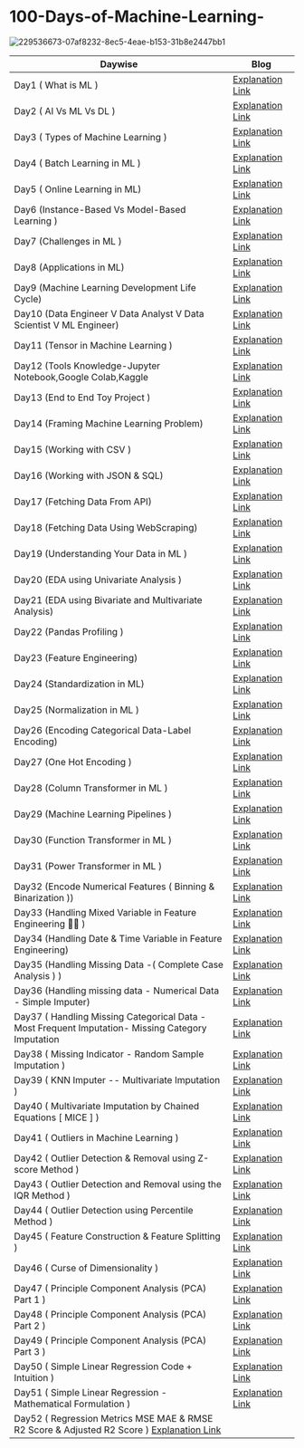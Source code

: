 # 100-Days-of-Machine-Learning-

![229536673-07af8232-8ec5-4eae-b153-31b8e2447bb1](https://user-images.githubusercontent.com/103982094/229567315-10e8c24d-4de1-4344-b109-886184eec8c1.jpg)




|Daywise| Blog |
|-|-|
|Day1 ( What is ML )| [Explanation Link](https://twitter.com/Sachintukumar/status/1635991379653591045?s=20) 
|Day2 ( AI Vs ML Vs DL )| [Explanation Link](https://twitter.com/Sachintukumar/status/1636349493783461889?s=20)
|Day3 (  Types of Machine Learning )| [Explanation Link](https://twitter.com/Sachintukumar/status/1636725478836035585?s=20)
|Day4 ( Batch Learning in ML )   | [Explanation Link](https://twitter.com/Sachintukumar/status/1637083201326977025?s=20)
|Day5 ( Online Learning in ML) | [Explanation Link](https://twitter.com/Sachintukumar/status/1637475239037919232?s=20)
|Day6 (Instance-Based Vs Model-Based Learning ) | [Explanation Link](https://twitter.com/Sachintukumar/status/1637819678939832321?s=20)
|Day7 (Challenges in ML )                       | [Explanation Link](https://twitter.com/Sachintukumar/status/1638151720927891456?s=20)
|Day8  (Applications in ML)                      | [Explanation Link](https://twitter.com/Sachintukumar/status/1638551362177990657?s=20)
|Day9  (Machine Learning Development Life Cycle)  | [Explanation Link](https://twitter.com/Sachintukumar/status/1638924681272233985?s=20)
|Day10 (Data Engineer V Data Analyst V Data Scientist V ML Engineer)                                            | [Explanation Link](https://twitter.com/Sachintukumar/status/1639248319418634242?s=20)
|Day11 (Tensor in Machine Learning )     | [Explanation Link](https://twitter.com/Sachintukumar/status/1639514100119257089?s=20)
|Day12 (Tools Knowledge-Jupyter Notebook,Google Colab,Kaggle | [Explanation Link](https://twitter.com/Sachintukumar/status/1639862759453241344?s=20)
|Day13 (End to End Toy Project )  | [Explanation Link](https://twitter.com/Sachintukumar/status/1640354664913989634?s=20)
|Day14 (Framing  Machine Learning Problem) | [Explanation Link](https://twitter.com/Sachintukumar/status/1640673200496594945?s=20)
|Day15 (Working with CSV ) | [Explanation Link](https://twitter.com/Sachintukumar/status/1641072190392274944?s=20)
|Day16 (Working with JSON & SQL) | [Explanation Link](https://twitter.com/Sachintukumar/status/1641430206195064833?s=20)
|Day17 (Fetching Data From API) | [Explanation Link](https://twitter.com/Sachintukumar/status/1641769779357949953?s=20)
|Day18 (Fetching Data Using WebScraping)| [Explanation Link](https://twitter.com/Sachintukumar/status/1642159811268857864?s=20)
|Day19 (Understanding Your Data in ML ) | [Explanation Link](https://twitter.com/Sachintukumar/status/1642407879675379714?s=20)
|Day20 (EDA using Univariate Analysis ) | [Explanation Link](https://twitter.com/Sachintukumar/status/1642876923029393408?s=20)
|Day21 (EDA using Bivariate and Multivariate Analysis) | [Explanation Link](https://twitter.com/Sachintukumar/status/1643234919945216000?s=20)
|Day22 (Pandas Profiling ) | [Explanation Link](https://twitter.com/Sachintukumar/status/1643588343186464770?s=20)
|Day23 (Feature Engineering) | [Explanation Link](https://twitter.com/Sachintukumar/status/1643857557495369729?s=20)
|Day24 (Standardization in ML) | [Explanation Link](https://twitter.com/Sachintukumar/status/1644229913099272192?s=20)
|Day25 (Normalization in ML ) |  [Explanation Link](https://twitter.com/Sachintukumar/status/1644558636319125513?s=20)
|Day26 (Encoding Categorical Data-Label Encoding)| [Explanation Link](https://twitter.com/Sachintukumar/status/1645006461947502595?s=20)
|Day27 (One Hot Encoding ) | [Explanation Link](https://twitter.com/Sachintukumar/status/1645293070500655104?s=20)
|Day28 (Column Transformer in ML ) | [Explanation Link](https://twitter.com/Sachintukumar/status/1645683023290191872?s=20)
|Day29 (Machine Learning Pipelines ) | [Explanation Link](https://twitter.com/Sachintukumar/status/1646040189146652672?s=20)
|Day30 (Function Transformer in ML ) | [Explanation Link](https://twitter.com/Sachintukumar/status/1646400722651721728?s=20)
|Day31 (Power Transformer in ML ) | [Explanation Link](https://twitter.com/Sachintukumar/status/1646787549732704256?s=20)
|Day32 (Encode Numerical Features ( Binning & Binarization )) | [Explanation Link](https://twitter.com/Sachintukumar/status/1647111390824660994?s=20)
|Day33 (Handling Mixed Variable in Feature Engineering 👨‍💻 ) | [Explanation Link](https://twitter.com/Sachintukumar/status/1647499239239618560?s=20)
|Day34 (Handling Date & Time Variable in Feature Engineering) | [Explanation Link](https://twitter.com/Sachintukumar/status/1647838813925044224?s=20)
|Day35 (Handling Missing Data -( Complete Case Analysis ) ) | [Explanation Link](https://twitter.com/Sachintukumar/status/1648173936172224512?s=20)
|Day36 (Handling missing data - Numerical Data - Simple Imputer) | [Explanation Link](https://twitter.com/Sachintukumar/status/1648593543441833984?s=20)
|Day37 ( Handling Missing Categorical Data -Most Frequent Imputation-  Missing Category Imputation | [Explanation Link](https://twitter.com/Sachintukumar/status/1648920398132817921?s=20)
|Day38 ( Missing Indicator - Random Sample Imputation )    | [Explanation Link](https://twitter.com/Sachintukumar/status/1649303106398875650?s=20)
|Day39 ( KNN Imputer  --  Multivariate Imputation )  |   [Explanation Link](https://twitter.com/Sachintukumar/status/1649623297674612738?s=20)
|Day40 ( Multivariate Imputation by Chained Equations [ MICE ] ) | [Explanation Link](https://twitter.com/Sachintukumar/status/1650008706455838721?s=20)
|Day41 ( Outliers in Machine Learning )   | [Explanation Link](https://twitter.com/Sachintukumar/status/1650380563948388355?s=20)
|Day42 ( Outlier Detection & Removal using Z-score Method ) | [Explanation Link](https://twitter.com/Sachintukumar/status/1650726390143279106?s=20)
|Day43 ( Outlier Detection and Removal using the IQR Method ) | [Explanation Link](https://twitter.com/Sachintukumar/status/1651090460017065985?s=20)
|Day44 ( Outlier Detection using Percentile Method ) | [Explanation Link](https://twitter.com/Sachintukumar/status/1651428438698491904?s=20)
|Day45 ( Feature Construction & Feature Splitting ) | [Explanation Link](https://twitter.com/Sachintukumar/status/1651827040923062272?s=20)
|Day46 ( Curse of Dimensionality  ) | [Explanation Link](https://twitter.com/Sachintukumar/status/1652198854627041282?s=20)
|Day47 ( Principle Component Analysis (PCA)  Part 1 ) | [Explanation Link](https://twitter.com/Sachintukumar/status/1652696114351718400?s=20)
|Day48 ( Principle Component Analysis (PCA)  Part 2 ) | [Explanation Link](https://twitter.com/Sachintukumar/status/1652935939201855489?s=20)
|Day49 ( Principle Component Analysis (PCA)  Part 3 ) | [Explanation Link](https://twitter.com/Sachintukumar/status/1653291714193551361?s=20)
|Day50 ( Simple Linear Regression Code + Intuition ) | [Explanation Link](https://twitter.com/Sachintukumar/status/1653663618368684032?s=20)
|Day51 (  Simple Linear Regression - Mathematical Formulation ) | [Explanation Link](https://twitter.com/Sachintukumar/status/1654027398298611713?s=20)
|Day52 ( Regression Metrics MSE MAE & RMSE  R2 Score & Adjusted R2 Score ) [Explanation Link](https://twitter.com/Sachintukumar/status/1654379308163665920?s=20)
